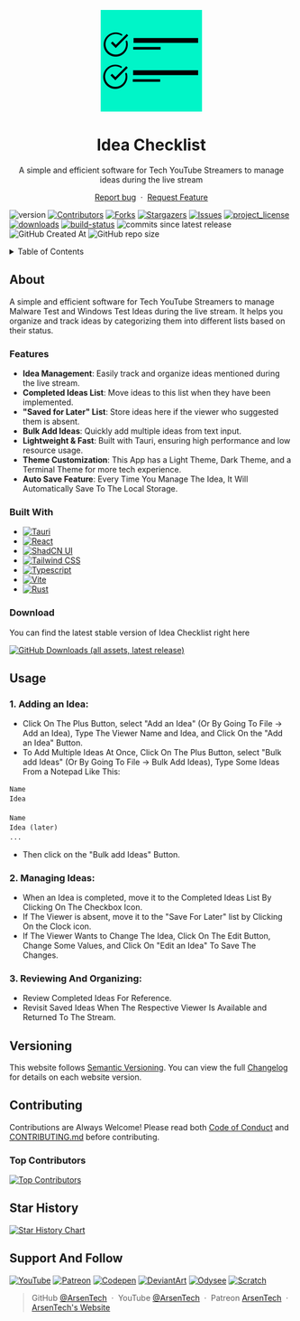 <p align="center">
     <img src=".github/readme-logo.png">
</p>
<h1 align="center">Idea Checklist</h3>
<p align="center">A simple and efficient software for Tech YouTube Streamers to manage ideas during the live stream</p>
<p align="center">
     <a href="https://github.com/ArsenTech/idea-checklist/issues/new?assignees=&labels=&template=bug_report.md&title=">Report bug</a>
     &nbsp;&middot;&nbsp;
     <a href="https://github.com/ArsenTech/idea-checklist/issues/new?assignees=&labels=&template=feature_request.md&title=">Request Feature</a>
</p>

![version][version-shield]
[![Contributors][contributors-shield]][contributors-url]
[![Forks][forks-shield]][forks-url]
[![Stargazers][stars-shield]][stars-url]
[![Issues][issues-shield]][issues-url]
[![project_license][license-shield]][license-url]
[![downloads][downloads-shield]][downloads-url]
[![build-status][status-shield]][status-url]
![commits since latest release][commits-since-shield]
![GitHub Created At][created-at-shield]
![GitHub repo size][repo-size-shield]

<details>
     <summary>Table of Contents</summary>
     <ol>
          <li>
               <a href="#about">About</a>
               <ul>
                    <li><a href="#features">Features</a></li>
                    <li><a href="#built-with">Built With</a></li>
                    <li><a href="#download">Download</a></li>
               </ul>
          </li>
          <li><a href="#usage">Usage</a></li>
          <li><a href="#versioning">Versioning</a></li>
          <li><a href="#contributing">Contributing</a></li>
          <li><a href="#star-history">Star History</a></li>
     </ol>

</details>

## About
A simple and efficient software for Tech YouTube Streamers to manage Malware Test and Windows Test Ideas during the live stream. It helps you organize and track ideas by categorizing them into different lists based on their status.
### Features
- **Idea Management**: Easily track and organize ideas mentioned during the live stream.
- **Completed Ideas List**: Move ideas to this list when they have been implemented.
- **"Saved for Later" List**: Store ideas here if the viewer who suggested them is absent.
- **Bulk Add Ideas**: Quickly add multiple ideas from text input.
- **Lightweight & Fast**: Built with Tauri, ensuring high performance and low resource usage.
- **Theme Customization**: This App has a Light Theme, Dark Theme, and a Terminal Theme for more tech experience.
- **Auto Save Feature**: Every Time You Manage The Idea, It Will Automatically Save To The Local Storage.
### Built With
- [![Tauri][tauri-shield]][tauri-url]
- [![React][react-shield]][react-url]
- [![ShadCN UI][shadcn-shield]][shadcn-url]
- [![Tailwind CSS][tailwind-shield]][tailwind-url]
- [![Typescript][typescript-shield]][typescript-url]
- [![Vite][vite-shield]][vite-url]
- [![Rust][rust-shield]][rust-url]
### Download
You can find the latest stable version of Idea Checklist right here

[![GitHub Downloads (all assets, latest release)][download-shield]][download-url]

## Usage
### 1. Adding an Idea:
- Click On The Plus Button, select "Add an Idea" (Or By Going To File -> Add an Idea), Type The Viewer Name and Idea, and Click On the "Add an Idea" Button.
- To Add Multiple Ideas At Once, Click On The Plus Button, select "Bulk add Ideas" (Or By Going To File -> Bulk Add Ideas), Type Some Ideas From a Notepad Like This:
```txt
Name
Idea

Name
Idea (later)
...
```
- Then click on the "Bulk add Ideas" Button.

### 2. Managing Ideas:
- When an Idea is completed, move it to the Completed Ideas List By Clicking On The Checkbox Icon.
- If The Viewer is absent, move it to the "Save For Later" list by Clicking On the Clock icon.
- If The Viewer Wants to Change The Idea, Click On The Edit Button, Change Some Values, and Click On "Edit an Idea" To Save The Changes.

### 3. Reviewing And Organizing:
- Review Completed Ideas For Reference.
- Revisit Saved Ideas When The Respective Viewer Is Available and Returned To The Stream.

## Versioning
This website follows [Semantic Versioning](https://semver.org/). You can view the full [Changelog][changelog-url] for details on each website version.

## Contributing
Contributions are Always Welcome! Please read both [Code of Conduct][code-of-conduct-url] and [CONTRIBUTING.md][contributing-url] before contributing.
### Top Contributors
[![Top Contributors][top-contributors]][contributors-url]

## Star History
[![Star History Chart][star-history-chart]][star-history-url]

## Support And Follow
[![YouTube][yt-shield]][yt-url]
[![Patreon][patreon-shield]][patreon-url]
[![Codepen][codepen-shield]][codepen-url]
[![DeviantArt][deviantart-shield]][deviantart-url]
[![Odysee][odysee-shield]][odysee-url]
[![Scratch][scratch-shield]][scratch-url]

> GitHub [@ArsenTech][github-url] &nbsp;&middot;&nbsp;
> YouTube [@ArsenTech][yt-url] &nbsp;&middot;&nbsp;
> Patreon [ArsenTech][patreon-url] &nbsp;&middot;&nbsp;
> [ArsenTech's Website][website-url]

<!-- Markdown Links -->
[star-history-chart]: https://api.star-history.com/svg?repos=ArsenTech/idea-checklist&type=Date
[star-history-url]: https://api.star-history.com/svg?repos=ArsenTech/idea-checklist&type=Date
[contributors-shield]: https://img.shields.io/github/contributors/ArsenTech/idea-checklist.svg?style=for-the-badge&color=%2322b455
[contributors-url]: https://github.com/ArsenTech/idea-checklist/graphs/contributors
[top-contributors]: https://contrib.rocks/image?repo=ArsenTech/idea-checklist
[forks-shield]: https://img.shields.io/github/forks/ArsenTech/idea-checklist.svg?style=for-the-badge&color=%2322b455
[forks-url]: https://github.com/ArsenTech/idea-checklist/network/members
[stars-shield]: https://img.shields.io/github/stars/ArsenTech/idea-checklist.svg?style=for-the-badge&color=%2322b455
[stars-url]: https://github.com/ArsenTech/idea-checklist/stargazers
[issues-shield]: https://img.shields.io/github/issues/ArsenTech/idea-checklist.svg?style=for-the-badge
[issues-url]: https://github.com/ArsenTech/idea-checklist/issues
[license-shield]: https://img.shields.io/github/license/ArsenTech/idea-checklist?color=%2322b455&style=for-the-badge
[license-url]: https://github.com/ArsenTech/idea-checklist/blob/main/LICENSE.md
[version-shield]: https://img.shields.io/github/package-json/v/ArsenTech/idea-checklist?style=for-the-badge
[downloads-shield]: https://img.shields.io/github/downloads/ArsenTech/idea-checklist/total?style=for-the-badge&label=Total%20Downloads&color=%2322b455
[downloads-url]:https://github.com/ArsenTech/idea-checklist/releases
[status-shield]: https://img.shields.io/github/actions/workflow/status/ArsenTech/idea-checklist/main.yml?style=for-the-badge&color=%2322b455
[status-url]: https://github.com/ArsenTech/idea-checklist/actions/workflows/main.yml
[commits-since-shield]: https://img.shields.io/github/commits-since/ArsenTech/idea-checklist/latest?style=for-the-badge&color=%2322b455&label=Commits%20since%20latest%20version
[created-at-shield]: https://img.shields.io/github/created-at/ArsenTech/idea-checklist?style=for-the-badge
[repo-size-shield]: https://img.shields.io/github/repo-size/ArsenTech/idea-checklist?style=for-the-badge
[download-shield]: https://img.shields.io/github/downloads/ArsenTech/idea-checklist/latest/total?style=for-the-badge&label=Download&color=%2322b455
[download-url]: https://github.com/ArsenTech/idea-checklist/releases/latest
[code-of-conduct-url]: https://github.com/ArsenTech/idea-checklist/blob/main/CODE_OF_CONDUCT.md
[contributing-url]: https://github.com/ArsenTech/idea-checklist/blob/main/CONTRIBUTING.md
[changelog-url]: https://github.com/ArsenTech/idea-checklist/blob/main/CHANGELOG.md
[website-url]: https://arsentech.github.io

<!-- Languages -->
[tauri-shield]: https://img.shields.io/badge/Tauri-FFC131?style=for-the-badge&logo=Tauri&logoColor=white
[tauri-url]: https://tauri.app/
[react-shield]: https://img.shields.io/badge/React-20232A?style=for-the-badge&logo=react&logoColor=61DAFB
[react-url]: https://react.dev/
[shadcn-shield]: https://img.shields.io/badge/shadcn%2Fui-000000?style=for-the-badge&logo=shadcnui&logoColor=white
[shadcn-url]: https://ui.shadcn.com/
[tailwind-shield]: https://img.shields.io/badge/Tailwind_CSS-38B2AC?style=for-the-badge&logo=tailwind-css&logoColor=white
[tailwind-url]: https://tailwindcss.com/
[typescript-shield]: https://img.shields.io/badge/TypeScript-007ACC?style=for-the-badge&logo=typescript&logoColor=white
[typescript-url]: https://www.typescriptlang.org/
[vite-shield]: https://img.shields.io/badge/Vite-B73BFE?style=for-the-badge&logo=vite&logoColor=FFD62E
[vite-url]: https://vite.dev/
[rust-shield]: https://img.shields.io/badge/Rust-000000?style=for-the-badge&logo=rust&logoColor=white
[rust-url]: https://rust-lang.org/

<!-- External Links -->
[yt-shield]: https://img.shields.io/badge/ArsenTech%20-222222.svg?&style=for-the-badge&logo=YouTube&logoColor=%23FF0000
[yt-url]:https://www.youtube.com/channel/UCrtH0g6NE8tW5VIEgDySYtg
[patreon-shield]:https://img.shields.io/badge/-ArsenTech-222222?style=for-the-badge&logo=patreon&logoColor=white
[patreon-url]:https://www.patreon.com/ArsenTech
[codepen-shield]: https://img.shields.io/badge/-ArsenTech-222222?style=for-the-badge&logo=codepen&logoColor=white
[codepen-url]: https://codepen.io/ArsenTech
[deviantart-shield]: https://img.shields.io/badge/-Arsen2005-222222?style=for-the-badge&logo=deviantart&logoColor=05cc46
[deviantart-url]: https://www.deviantart.com/arsen2005
[odysee-shield]: https://img.shields.io/badge/-ArsenTech-222222?style=for-the-badge&logo=odysee&logoColor=FA9626
[odysee-url]: https://odysee.com/@ArsenTech
[scratch-shield]: https://img.shields.io/badge/-ArsenTech-222222?style=for-the-badge&logo=scratch&logoColor=orange
[scratch-url]: https://scratch.mit.edu/users/ArsenTech/
[github-url]: https://github.com/ArsenTech